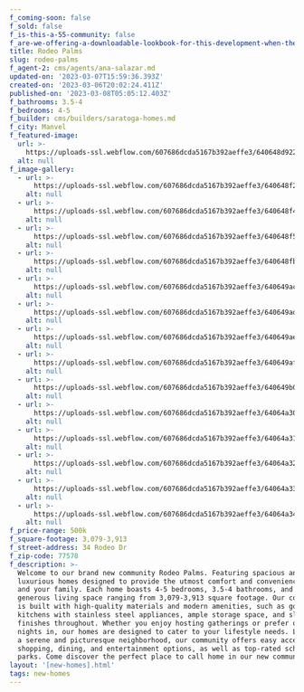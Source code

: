 ```yaml
---
f_coming-soon: false
f_sold: false
f_is-this-a-55-community: false
f_are-we-offering-a-downloadable-lookbook-for-this-development-when-they-submit-their-contact-info: false
title: Rodeo Palms
slug: rodeo-palms
f_agent-2: cms/agents/ana-salazar.md
updated-on: '2023-03-07T15:59:36.393Z'
created-on: '2023-03-06T20:02:24.411Z'
published-on: '2023-03-08T05:05:12.403Z'
f_bathrooms: 3.5-4
f_bedrooms: 4-5
f_builder: cms/builders/saratoga-homes.md
f_city: Manvel
f_featured-image:
  url: >-
    https://uploads-ssl.webflow.com/607686dcda5167b392aeffe3/640648d922089e0af289e0cc_1%20Poppy%20Hills-3%20(1).jpg
  alt: null
f_image-gallery:
  - url: >-
      https://uploads-ssl.webflow.com/607686dcda5167b392aeffe3/640648f2397fb4edaa820a6d_2%20Poppy%20Hills-3%20(1).jpg
    alt: null
  - url: >-
      https://uploads-ssl.webflow.com/607686dcda5167b392aeffe3/640648f4b8f47daa6c9f7175_11%20Palmero%20Way-73%20(1).jpg
    alt: null
  - url: >-
      https://uploads-ssl.webflow.com/607686dcda5167b392aeffe3/640648f522089ebf648a0c0e_13%20Palmero%20Way-1%20(1).jpg
    alt: null
  - url: >-
      https://uploads-ssl.webflow.com/607686dcda5167b392aeffe3/640648fb5c57f9d7728c6949_13%20Palmero%20Way-79%20(1).jpg
    alt: null
  - url: >-
      https://uploads-ssl.webflow.com/607686dcda5167b392aeffe3/640649ac527b60fe2e6978e5_1%20Poppy%20Hills-9%20(1).jpg
    alt: null
  - url: >-
      https://uploads-ssl.webflow.com/607686dcda5167b392aeffe3/640649ad527b60761c69796f_2%20Poppy%20Hills-15%20(1).jpg
    alt: null
  - url: >-
      https://uploads-ssl.webflow.com/607686dcda5167b392aeffe3/640649aeb8f47d11829fd7d8_11%20Palmero%20Way-18%20(1).jpg
    alt: null
  - url: >-
      https://uploads-ssl.webflow.com/607686dcda5167b392aeffe3/640649af5c57f9c13f8d0d46_13%20Palmero%20Way-21%20(1).jpg
    alt: null
  - url: >-
      https://uploads-ssl.webflow.com/607686dcda5167b392aeffe3/640649b05c57f9711e8d0e29_13%20Palmero%20Way-39%20(1).jpg
    alt: null
  - url: >-
      https://uploads-ssl.webflow.com/607686dcda5167b392aeffe3/64064a304127ac69b77641d2_13%20Palmero%20Way-75%20(1).jpg
    alt: null
  - url: >-
      https://uploads-ssl.webflow.com/607686dcda5167b392aeffe3/64064a314127acad8d7641d3_1%20Poppy%20Hills-72%20(1).jpg
    alt: null
  - url: >-
      https://uploads-ssl.webflow.com/607686dcda5167b392aeffe3/64064a32d1ab984b79760047_2%20Poppy%20Hills-48%20(1).jpg
    alt: null
  - url: >-
      https://uploads-ssl.webflow.com/607686dcda5167b392aeffe3/64064a335957f6fee50e8c6e_11%20Palmero%20Way-3%20(1).jpg
    alt: null
  - url: >-
      https://uploads-ssl.webflow.com/607686dcda5167b392aeffe3/64064a344127ac27fa7642a1_13%20Palmero%20Way-48%20(1).jpg
    alt: null
f_price-range: 500k
f_square-footage: 3,079-3,913
f_street-address: 34 Rodeo Dr
f_zip-code: 77578
f_description: >-
  Welcome to our brand new community Rodeo Palms. Featuring spacious and
  luxurious homes designed to provide the utmost comfort and convenience for you
  and your family. Each home boasts 4-5 bedrooms, 3.5-4 bathrooms, and a
  generous living space ranging from 3,079-3,913 square footage. Our community
  is built with high-quality materials and modern amenities, such as gourmet
  kitchens with stainless steel appliances, ample storage space, and sleek
  finishes throughout. Whether you enjoy hosting gatherings or prefer quiet
  nights in, our homes are designed to cater to your lifestyle needs. Located in
  a serene and picturesque neighborhood, our community offers easy access to
  shopping, dining, and entertainment options, as well as top-rated schools and
  parks. Come discover the perfect place to call home in our new community.
layout: '[new-homes].html'
tags: new-homes
---
```




